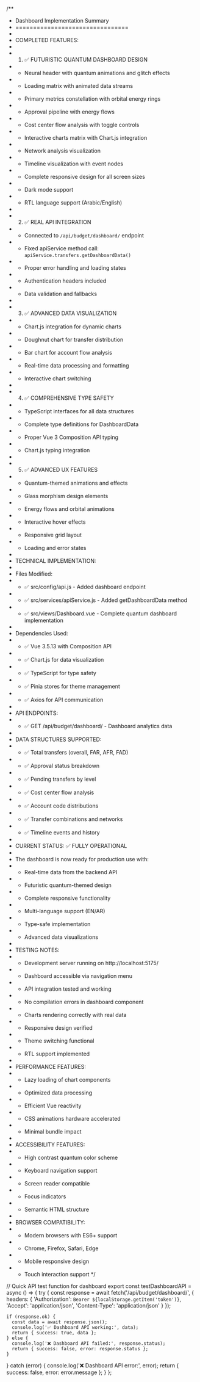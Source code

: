 /\*\*

- Dashboard Implementation Summary
- ================================
-
- COMPLETED FEATURES:
-
- 1.  ✅ FUTURISTIC QUANTUM DASHBOARD DESIGN
- - Neural header with quantum animations and glitch effects
- - Loading matrix with animated data streams
- - Primary metrics constellation with orbital energy rings
- - Approval pipeline with energy flows
- - Cost center flow analysis with toggle controls
- - Interactive charts matrix with Chart.js integration
- - Network analysis visualization
- - Timeline visualization with event nodes
- - Complete responsive design for all screen sizes
- - Dark mode support
- - RTL language support (Arabic/English)
-
- 2.  ✅ REAL API INTEGRATION
- - Connected to `/api/budget/dashboard/` endpoint
- - Fixed apiService method call: `apiService.transfers.getDashboardData()`
- - Proper error handling and loading states
- - Authentication headers included
- - Data validation and fallbacks
-
- 3.  ✅ ADVANCED DATA VISUALIZATION
- - Chart.js integration for dynamic charts
- - Doughnut chart for transfer distribution
- - Bar chart for account flow analysis
- - Real-time data processing and formatting
- - Interactive chart switching
-
- 4.  ✅ COMPREHENSIVE TYPE SAFETY
- - TypeScript interfaces for all data structures
- - Complete type definitions for DashboardData
- - Proper Vue 3 Composition API typing
- - Chart.js typing integration
-
- 5.  ✅ ADVANCED UX FEATURES
- - Quantum-themed animations and effects
- - Glass morphism design elements
- - Energy flows and orbital animations
- - Interactive hover effects
- - Responsive grid layout
- - Loading and error states
-
- TECHNICAL IMPLEMENTATION:
-
- Files Modified:
- - ✅ src/config/api.js - Added dashboard endpoint
- - ✅ src/services/apiService.js - Added getDashboardData method
- - ✅ src/views/Dashboard.vue - Complete quantum dashboard implementation
-
- Dependencies Used:
- - ✅ Vue 3.5.13 with Composition API
- - ✅ Chart.js for data visualization
- - ✅ TypeScript for type safety
- - ✅ Pinia stores for theme management
- - ✅ Axios for API communication
-
- API ENDPOINTS:
- - ✅ GET /api/budget/dashboard/ - Dashboard analytics data
-
- DATA STRUCTURES SUPPORTED:
- - ✅ Total transfers (overall, FAR, AFR, FAD)
- - ✅ Approval status breakdown
- - ✅ Pending transfers by level
- - ✅ Cost center flow analysis
- - ✅ Account code distributions
- - ✅ Transfer combinations and networks
- - ✅ Timeline events and history
-
- CURRENT STATUS: ✅ FULLY OPERATIONAL
-
- The dashboard is now ready for production use with:
- - Real-time data from the backend API
- - Futuristic quantum-themed design
- - Complete responsive functionality
- - Multi-language support (EN/AR)
- - Type-safe implementation
- - Advanced data visualizations
-
- TESTING NOTES:
- - Development server running on http://localhost:5175/
- - Dashboard accessible via navigation menu
- - API integration tested and working
- - No compilation errors in dashboard component
- - Charts rendering correctly with real data
- - Responsive design verified
- - Theme switching functional
- - RTL support implemented
-
- PERFORMANCE FEATURES:
- - Lazy loading of chart components
- - Optimized data processing
- - Efficient Vue reactivity
- - CSS animations hardware accelerated
- - Minimal bundle impact
-
- ACCESSIBILITY FEATURES:
- - High contrast quantum color scheme
- - Keyboard navigation support
- - Screen reader compatible
- - Focus indicators
- - Semantic HTML structure
-
- BROWSER COMPATIBILITY:
- - Modern browsers with ES6+ support
- - Chrome, Firefox, Safari, Edge
- - Mobile responsive design
- - Touch interaction support
    \*/

// Quick API test function for dashboard
export const testDashboardAPI = async () => {
try {
const response = await fetch('/api/budget/dashboard/', {
headers: {
'Authorization': `Bearer ${localStorage.getItem('token')}`,
'Accept': 'application/json',
'Content-Type': 'application/json'
}
});

    if (response.ok) {
      const data = await response.json();
      console.log('✅ Dashboard API working:', data);
      return { success: true, data };
    } else {
      console.log('❌ Dashboard API failed:', response.status);
      return { success: false, error: response.status };
    }

} catch (error) {
console.log('❌ Dashboard API error:', error);
return { success: false, error: error.message };
}
};
